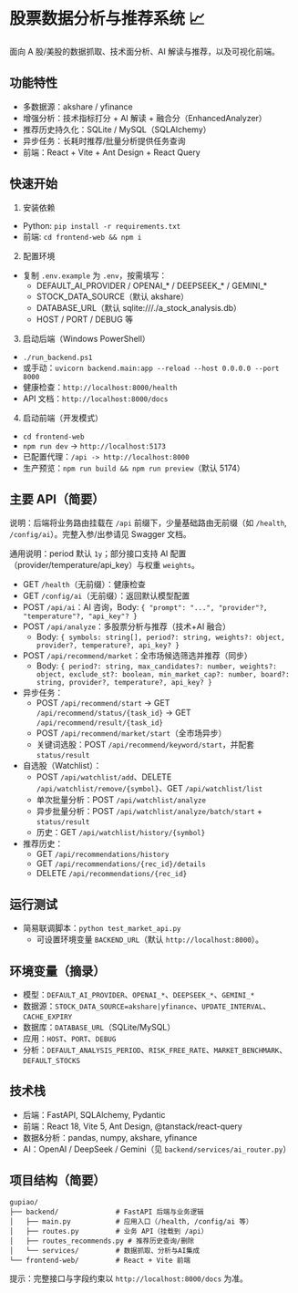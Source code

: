 # 股票数据分析与推荐系统 📈

面向 A 股/美股的数据抓取、技术面分析、AI 解读与推荐，以及可视化前端。

## 功能特性
- 多数据源：akshare / yfinance
- 增强分析：技术指标打分 + AI 解读 + 融合分（EnhancedAnalyzer）
- 推荐历史持久化：SQLite / MySQL（SQLAlchemy）
- 异步任务：长耗时推荐/批量分析提供任务查询
- 前端：React + Vite + Ant Design + React Query

## 快速开始
1) 安装依赖
- Python: `pip install -r requirements.txt`
- 前端: `cd frontend-web && npm i`

2) 配置环境
- 复制 `.env.example` 为 `.env`，按需填写：
  - DEFAULT_AI_PROVIDER / OPENAI_* / DEEPSEEK_* / GEMINI_*
  - STOCK_DATA_SOURCE（默认 akshare）
  - DATABASE_URL（默认 sqlite:///./a_stock_analysis.db）
  - HOST / PORT / DEBUG 等

3) 启动后端（Windows PowerShell）
- `./run_backend.ps1`
- 或手动：`uvicorn backend.main:app --reload --host 0.0.0.0 --port 8000`
- 健康检查：`http://localhost:8000/health`
- API 文档：`http://localhost:8000/docs`

4) 启动前端（开发模式）
- `cd frontend-web`
- `npm run dev` → `http://localhost:5173`
- 已配置代理：`/api -> http://localhost:8000`
- 生产预览：`npm run build && npm run preview`（默认 5174）

## 主要 API（简要）
说明：后端将业务路由挂载在 `/api` 前缀下，少量基础路由无前缀（如 `/health`, `/config/ai`）。完整入参/出参请见 Swagger 文档。

通用说明：period 默认 `1y`；部分接口支持 AI 配置（provider/temperature/api_key）与权重 `weights`。

- GET `/health`（无前缀）：健康检查
- GET `/config/ai`（无前缀）：返回默认模型配置
- POST `/api/ai`：AI 咨询，Body: `{ "prompt": "...", "provider"?, "temperature"?, "api_key"? }`
- POST `/api/analyze`：多股票分析与推荐（技术+AI 融合）
  - Body: `{ symbols: string[], period?: string, weights?: object, provider?, temperature?, api_key? }`
- POST `/api/recommend/market`：全市场候选筛选并推荐（同步）
  - Body: `{ period?: string, max_candidates?: number, weights?: object, exclude_st?: boolean, min_market_cap?: number, board?: string, provider?, temperature?, api_key? }`
- 异步任务：
  - POST `/api/recommend/start` → GET `/api/recommend/status/{task_id}` → GET `/api/recommend/result/{task_id}`
  - POST `/api/recommend/market/start`（全市场异步）
  - 关键词选股：POST `/api/recommend/keyword/start`，并配套 `status/result`
- 自选股（Watchlist）：
  - POST `/api/watchlist/add`、DELETE `/api/watchlist/remove/{symbol}`、GET `/api/watchlist/list`
  - 单次批量分析：POST `/api/watchlist/analyze`
  - 异步批量分析：POST `/api/watchlist/analyze/batch/start` + `status/result`
  - 历史：GET `/api/watchlist/history/{symbol}`
- 推荐历史：
  - GET `/api/recommendations/history`
  - GET `/api/recommendations/{rec_id}/details`
  - DELETE `/api/recommendations/{rec_id}`

## 运行测试
- 简易联调脚本：`python test_market_api.py`
  - 可设置环境变量 `BACKEND_URL`（默认 `http://localhost:8000`）。

## 环境变量（摘录）
- 模型：`DEFAULT_AI_PROVIDER`、`OPENAI_*`、`DEEPSEEK_*`、`GEMINI_*`
- 数据源：`STOCK_DATA_SOURCE=akshare|yfinance`、`UPDATE_INTERVAL`、`CACHE_EXPIRY`
- 数据库：`DATABASE_URL`（SQLite/MySQL）
- 应用：`HOST`、`PORT`、`DEBUG`
- 分析：`DEFAULT_ANALYSIS_PERIOD`、`RISK_FREE_RATE`、`MARKET_BENCHMARK`、`DEFAULT_STOCKS`

## 技术栈
- 后端：FastAPI, SQLAlchemy, Pydantic
- 前端：React 18, Vite 5, Ant Design, @tanstack/react-query
- 数据&分析：pandas, numpy, akshare, yfinance
- AI：OpenAI / DeepSeek / Gemini（见 `backend/services/ai_router.py`）

## 项目结构（简要）
```
gupiao/
├── backend/              # FastAPI 后端与业务逻辑
│   ├── main.py           # 应用入口（/health, /config/ai 等）
│   ├── routes.py         # 业务 API（挂载到 /api）
│   ├── routes_recommends.py # 推荐历史查询/删除
│   └── services/         # 数据抓取、分析与AI集成
└── frontend-web/         # React + Vite 前端
```

提示：完整接口与字段约束以 `http://localhost:8000/docs` 为准。